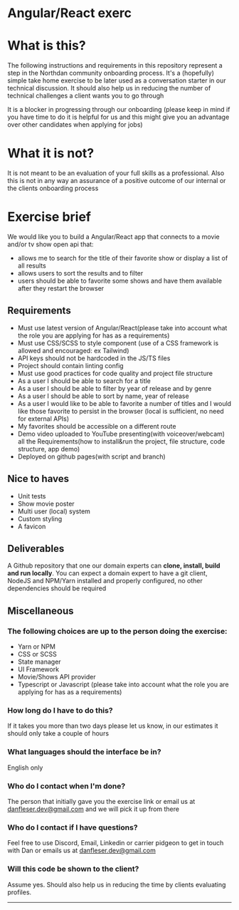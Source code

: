 # Angular/React exerc
# What is this?

The following instructions and requirements in this repository represent a step in the Northdan community onboarding process. It's a (hopefully) simple take home exercise to be later used as a conversation starter in our technical discussion. It should also help us in reducing the number of technical challenges a client wants you to go through

It is a blocker in progressing through our onboarding (please keep in mind if you have time to do it is helpful for us and this might give you an advantage over other candidates when applying for jobs)

# What it is not?

It is not meant to be an evaluation of your full skills as a professional. Also this is not in any way an assurance of a positive outcome of our internal or the clients onboarding process

# Exercise brief

We would like you to build a Angular/React app that connects to a movie and/or tv show open api that:

- allows me to search for the title of their favorite show or display a list of all results
- allows users to sort the results and to filter
- users should be able to favorite some shows and have them available after they restart the browser

## Requirements

- Must use latest version of Angular/React(please take into account what the role you are applying for has as a requirements)
- Must use CSS/SCSS to style component (use of a CSS framework is allowed and encouraged: ex Tailwind)
- API keys should not be hardcoded in the JS/TS files
- Project should contain linting config
- Must use good practices for code quality and  project file structure
- As a user I should be able to search for a title
- As a user I should be able to filter by year of release and by genre
- As a user I should be able to sort by name, year of release
- As a user I would like to be able to favorite a number of titles and I would like those favorite to persist in the browser (local is sufficient, no need for external APIs)
- My favorites should be accessible on a different route
- Demo video uploaded to YouTube presenting(with voiceover/webcam) all the Requirements(how to install&run the project, file structure, code structure, app demo)
- Deployed on github pages(with script and branch)

## Nice to haves

- Unit tests
- Show movie poster
- Multi user (local) system
- Custom styling
- A favicon


## Deliverables

A Github repository that one our domain experts can **clone, install, build and run locally**. You can expect a domain expert to have a git client, NodeJS and NPM/Yarn installed and properly configured, no other dependencies should be required

## Miscellaneous

### The following choices are up to the person doing the exercise:

- Yarn or NPM
- CSS or SCSS
- State manager
- UI Framework
- Movie/Shows API provider
- Typescript or Javascript (please take into account what the role you are applying for has as a requirements)

### How long do I have to do this?

If it takes you more than two days please let us know, in our estimates it should only take a couple of hours

### What languages should the interface be in?

English only

### Who do I contact when I'm done?

The person that initially gave you the exercise link or email us at danfleser.dev@gmail.com and we will pick it up from there

### Who do I contact if I have questions?

Feel free to use Discord, Email, Linkedin or carrier pidgeon to get in touch with Dan or emails us at danfleser.dev@gmail.com

### Will this code be shown to the client?

Assume yes. Should also help us in reducing the time by clients evaluating profiles.

---
